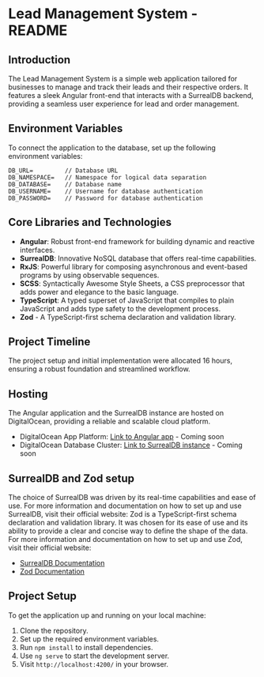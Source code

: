# Lead Management System - README

## Introduction

The Lead Management System is a simple web application tailored for businesses to manage and track their leads and their respective orders. It features a sleek Angular front-end that interacts with a SurrealDB backend, providing a seamless user experience for lead and order management.

## Environment Variables

To connect the application to the database, set up the following environment variables:

```
DB_URL=         // Database URL
DB_NAMESPACE=   // Namespace for logical data separation
DB_DATABASE=    // Database name
DB_USERNAME=    // Username for database authentication
DB_PASSWORD=    // Password for database authentication
```

## Core Libraries and Technologies

- **Angular**: Robust front-end framework for building dynamic and reactive interfaces.
- **SurrealDB**: Innovative NoSQL database that offers real-time capabilities.
- **RxJS**: Powerful library for composing asynchronous and event-based programs by using observable sequences.
- **SCSS**: Syntactically Awesome Style Sheets, a CSS preprocessor that adds power and elegance to the basic language.
- **TypeScript**: A typed superset of JavaScript that compiles to plain JavaScript and adds type safety to the development process.
- **Zod** - A TypeScript-first schema declaration and validation library.

## Project Timeline

The project setup and initial implementation were allocated 16 hours, ensuring a robust foundation and streamlined workflow.

## Hosting

The Angular application and the SurrealDB instance are hosted on DigitalOcean, providing a reliable and scalable cloud platform.

- DigitalOcean App Platform: [Link to Angular app](link1) - Coming soon
- DigitalOcean Database Cluster: [Link to SurrealDB instance](link2) - Coming soon

## SurrealDB and Zod setup

The choice of SurrealDB was driven by its real-time capabilities and ease of use. For more information and documentation on how to set up and use SurrealDB, visit their official website:
Zod is a TypeScript-first schema declaration and validation library. It was chosen for its ease of use and its ability to provide a clear and concise way to define the shape of the data. For more information and documentation on how to set up and use Zod, visit their official website:

- [SurrealDB Documentation](https://surrealist.starlane.studio/)
- [Zod Documentation](https://zod.dev/)

## Project Setup

To get the application up and running on your local machine:

1. Clone the repository.
2. Set up the required environment variables.
3. Run `npm install` to install dependencies.
4. Use `ng serve` to start the development server.
5. Visit `http://localhost:4200/` in your browser.
